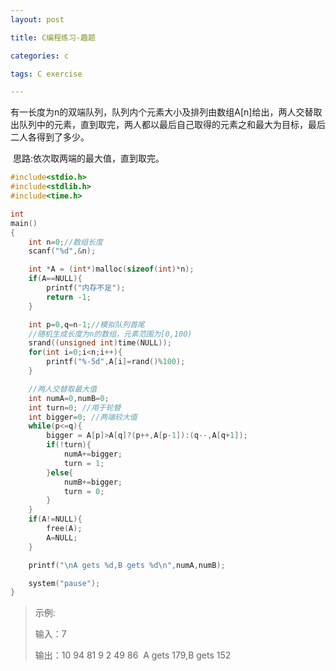 ```yaml
---
layout: post

title: C编程练习-趣题

categories: c

tags: C exercise

---
```


有一长度为n的双端队列，队列内个元素大小及排列由数组A[n]给出，两人交替取出队列中的元素，直到取完，两人都以最后自己取得的元素之和最大为目标，最后二人各得到了多少。

​	思路:依次取两端的最大值，直到取完。

```c
#include<stdio.h>
#include<stdlib.h>
#include<time.h>

int
main()
{
    int n=0;//数组长度
    scanf("%d",&n);

    int *A = (int*)malloc(sizeof(int)*n);
    if(A==NULL){
        printf("内存不足");
        return -1;
    }

    int p=0,q=n-1;//模拟队列首尾
    //随机生成长度为n的数组，元素范围为[0,100)
    srand((unsigned int)time(NULL));
    for(int i=0;i<n;i++){
        printf("%-5d",A[i]=rand()%100);
    }

    //两人交替取最大值
    int numA=0,numB=0;
    int turn=0; //用于轮替
    int bigger=0; //两端较大值
    while(p<=q){
        bigger = A[p]>A[q]?(p++,A[p-1]):(q--,A[q+1]);
        if(!turn){
            numA+=bigger;
            turn = 1;
        }else{
            numB+=bigger;
            turn = 0;
        }
    }
    if(A!=NULL){
        free(A);
        A=NULL;
    }

    printf("\nA gets %d,B gets %d\n",numA,numB);

    system("pause");
}
```

> 示例:
>
> 输入：7
>
> 输出：10   94   81   9    2    49   86
> ​	     A gets 179,B gets 152